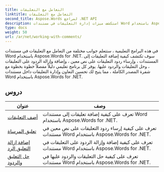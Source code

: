 ```yaml
---
title: التعامل مع التعليقات
linktitle: التعامل مع التعليقات
second_title: Aspose.Words لمراجع .NET API
description: استكشف ميزات إدارة التعليقات في مستندات Word باستخدام Aspose.Words for .NET. تعرف على كيفية إضافة التعليقات وحذفها والبحث فيها وتنسيقها باستخدام البرامج التعليمية خطوة بخطوة.
type: docs
weight: 50
url: /ar/net/working-with-comments/
---
```


في هذه البرامج التعليمية ، ستتعلم جوانب مختلفة من التعامل مع التعليقات في مستندات Word باستخدام Aspose.Words for .NET. سوف تكتشف كيفية إضافة التعليقات إلى المستندات ، وإرساء ردود التعليقات على نص معين ، وإضافة وإزالة الردود على التعليقات ، وحل التعليقات والردود عليها. يوفر كل برنامج تعليمي دليلاً مفصلاً خطوة بخطوة مع شفرة المصدر الكاملة ، مما يتيح لك تحسين التعاون وإدارة التعليقات داخل مستندات Word باستخدام Aspose.Words for .NET.

 ## دروس
| عنوان | وصف |
| --- | --- |
| [أضف التعليقات](./add-comments/) | تعرف على كيفية إضافة تعليقات إلى مستندات Word باستخدام Aspose.Words for .NET. |
| [تعليق المرساة](./anchor-comment/) | تعرف على كيفية إرساء ردود التعليقات على نص معين في مستندات Word باستخدام Aspose.Words for .NET. |
| [إضافة إزالة التعليق الرد](./add-remove-comment-reply/) | تعرف على كيفية إضافة وإزالة الردود على التعليقات في مستندات Word باستخدام Aspose.Words for .NET. |
| [حل التعليق والردود](./comment-resolved-and-replies/) | تعرف على كيفية حل التعليقات والردود عليها في مستندات Word باستخدام Aspose.Words for .NET. |